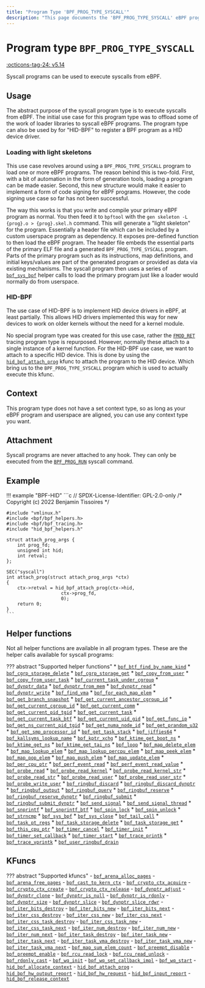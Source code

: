 ```yaml
---
title: "Program Type 'BPF_PROG_TYPE_SYSCALL'"
description: "This page documents the 'BPF_PROG_TYPE_SYSCALL' eBPF program type, including its definition, usage, program types that can use it, and examples."
---
```

# Program type `BPF_PROG_TYPE_SYSCALL`

<!-- [FEATURE_TAG](BPF_PROG_TYPE_SYSCALL) -->
[:octicons-tag-24: v5.14](https://github.com/torvalds/linux/commit/79a7f8bdb159d9914b58740f3d31d602a6e4aca8)
<!-- [/FEATURE_TAG] -->

Syscall programs can be used to execute syscalls from eBPF.

## Usage

The abstract purpose of the syscall program type is to execute syscalls from eBPF. The initial use case for this program type was to offload some of the work of loader libraries to syscall eBPF programs. The program type can also be used by for "HID-BPF" to register a BPF program as a HID device driver.

### Loading with light skeletons

This use case revolves around using a `BPF_PROG_TYPE_SYSCALL` program to load one or more eBPF programs. The reason behind this is two-fold. First, with a bit of automation in the form of generation tools, loading a program can be made easier. Second, this new structure would make it easier to implement a form of code signing for eBPF programs. However, the code signing use case so far has not been successful.

The way this works is that you write and compile your primary eBPF program as normal. You then feed it to `bpftool` with the `gen skeleton -L {prog}.o > {prog}.skel.h` command. This will generate a "light skeleton" for the program. Essentially a header file which can be included by a custom userspace program as dependency. It exposes pre-defined function to then load the eBPF program. The header file embeds the essential parts of the primary ELF file and a generated `BPF_PROG_TYPE_SYSCALL` program. Parts of the primary program such as its instructions, map definitions, and initial keys/values are part of the generated program or provided as data via existing mechanisms. The syscall program then uses a series of [`bpf_sys_bpf`](../helper-function/bpf_sys_bpf.md) helper calls to load the primary program just like a loader would normally do from userspace.

### HID-BPF

The use case of HID-BPF is to implement HID device drivers in eBPF, at least partially. This allows HID drivers implemented this way for new devices to work on older kernels without the need for a kernel module.

No special program type was created for this use case, rather the [`FMOD_RET`](BPF_PROG_TYPE_TRACING.md#modify-return) tracing program type is repurposed. However, normally these attach to a single instance of a kernel function. For the HID-BPF use case, we want to attach to a specific HID device. This is done by using the [`hid_bpf_attach_prog`](../kfuncs/hid_bpf_attach_prog.md) kfunc to attach the program to the HID device. Which bring us to the `BPF_PROG_TYPE_SYSCALL` program which is used to actually execute this kfunc.

## Context

This program type does not have a set context type, so as long as your eBPF program and userspace are aligned, you can use any context type you want.

## Attachment

Syscall programs are never attached to any hook. They can only be executed from the [`BPF_PROG_RUN`](../syscall/BPF_PROG_TEST_RUN.md) syscall command.

## Example

!!! example "BPF-HID"
    ```c
    // SPDX-License-Identifier: GPL-2.0-only
    /* Copyright (c) 2022 Benjamin Tissoires
    */

    #include "vmlinux.h"
    #include <bpf/bpf_helpers.h>
    #include <bpf/bpf_tracing.h>
    #include "hid_bpf_helpers.h"

    struct attach_prog_args {
        int prog_fd;
        unsigned int hid;
        int retval;
    };

    SEC("syscall")
    int attach_prog(struct attach_prog_args *ctx)
    {
        ctx->retval = hid_bpf_attach_prog(ctx->hid,
                        ctx->prog_fd,
                        0);
        return 0;
    }
    ```

## Helper functions

Not all helper functions are available in all program types. These are the helper calls available for syscall programs:

<!-- DO NOT EDIT MANUALLY -->
<!-- [PROG_HELPER_FUNC_REF] -->
??? abstract "Supported helper functions"
    * [`bpf_btf_find_by_name_kind`](../helper-function/bpf_btf_find_by_name_kind.md)
    * [`bpf_cgrp_storage_delete`](../helper-function/bpf_cgrp_storage_delete.md)
    * [`bpf_cgrp_storage_get`](../helper-function/bpf_cgrp_storage_get.md)
    * [`bpf_copy_from_user`](../helper-function/bpf_copy_from_user.md)
    * [`bpf_copy_from_user_task`](../helper-function/bpf_copy_from_user_task.md)
    * [`bpf_current_task_under_cgroup`](../helper-function/bpf_current_task_under_cgroup.md)
    * [`bpf_dynptr_data`](../helper-function/bpf_dynptr_data.md)
    * [`bpf_dynptr_from_mem`](../helper-function/bpf_dynptr_from_mem.md)
    * [`bpf_dynptr_read`](../helper-function/bpf_dynptr_read.md)
    * [`bpf_dynptr_write`](../helper-function/bpf_dynptr_write.md)
    * [`bpf_find_vma`](../helper-function/bpf_find_vma.md)
    * [`bpf_for_each_map_elem`](../helper-function/bpf_for_each_map_elem.md)
    * [`bpf_get_branch_snapshot`](../helper-function/bpf_get_branch_snapshot.md)
    * [`bpf_get_current_ancestor_cgroup_id`](../helper-function/bpf_get_current_ancestor_cgroup_id.md)
    * [`bpf_get_current_cgroup_id`](../helper-function/bpf_get_current_cgroup_id.md)
    * [`bpf_get_current_comm`](../helper-function/bpf_get_current_comm.md)
    * [`bpf_get_current_pid_tgid`](../helper-function/bpf_get_current_pid_tgid.md)
    * [`bpf_get_current_task`](../helper-function/bpf_get_current_task.md)
    * [`bpf_get_current_task_btf`](../helper-function/bpf_get_current_task_btf.md)
    * [`bpf_get_current_uid_gid`](../helper-function/bpf_get_current_uid_gid.md)
    * [`bpf_get_func_ip`](../helper-function/bpf_get_func_ip.md)
    * [`bpf_get_ns_current_pid_tgid`](../helper-function/bpf_get_ns_current_pid_tgid.md)
    * [`bpf_get_numa_node_id`](../helper-function/bpf_get_numa_node_id.md)
    * [`bpf_get_prandom_u32`](../helper-function/bpf_get_prandom_u32.md)
    * [`bpf_get_smp_processor_id`](../helper-function/bpf_get_smp_processor_id.md)
    * [`bpf_get_task_stack`](../helper-function/bpf_get_task_stack.md)
    * [`bpf_jiffies64`](../helper-function/bpf_jiffies64.md)
    * [`bpf_kallsyms_lookup_name`](../helper-function/bpf_kallsyms_lookup_name.md)
    * [`bpf_kptr_xchg`](../helper-function/bpf_kptr_xchg.md)
    * [`bpf_ktime_get_boot_ns`](../helper-function/bpf_ktime_get_boot_ns.md)
    * [`bpf_ktime_get_ns`](../helper-function/bpf_ktime_get_ns.md)
    * [`bpf_ktime_get_tai_ns`](../helper-function/bpf_ktime_get_tai_ns.md)
    * [`bpf_loop`](../helper-function/bpf_loop.md)
    * [`bpf_map_delete_elem`](../helper-function/bpf_map_delete_elem.md)
    * [`bpf_map_lookup_elem`](../helper-function/bpf_map_lookup_elem.md)
    * [`bpf_map_lookup_percpu_elem`](../helper-function/bpf_map_lookup_percpu_elem.md)
    * [`bpf_map_peek_elem`](../helper-function/bpf_map_peek_elem.md)
    * [`bpf_map_pop_elem`](../helper-function/bpf_map_pop_elem.md)
    * [`bpf_map_push_elem`](../helper-function/bpf_map_push_elem.md)
    * [`bpf_map_update_elem`](../helper-function/bpf_map_update_elem.md)
    * [`bpf_per_cpu_ptr`](../helper-function/bpf_per_cpu_ptr.md)
    * [`bpf_perf_event_read`](../helper-function/bpf_perf_event_read.md)
    * [`bpf_perf_event_read_value`](../helper-function/bpf_perf_event_read_value.md)
    * [`bpf_probe_read`](../helper-function/bpf_probe_read.md)
    * [`bpf_probe_read_kernel`](../helper-function/bpf_probe_read_kernel.md)
    * [`bpf_probe_read_kernel_str`](../helper-function/bpf_probe_read_kernel_str.md)
    * [`bpf_probe_read_str`](../helper-function/bpf_probe_read_str.md)
    * [`bpf_probe_read_user`](../helper-function/bpf_probe_read_user.md)
    * [`bpf_probe_read_user_str`](../helper-function/bpf_probe_read_user_str.md)
    * [`bpf_probe_write_user`](../helper-function/bpf_probe_write_user.md)
    * [`bpf_ringbuf_discard`](../helper-function/bpf_ringbuf_discard.md)
    * [`bpf_ringbuf_discard_dynptr`](../helper-function/bpf_ringbuf_discard_dynptr.md)
    * [`bpf_ringbuf_output`](../helper-function/bpf_ringbuf_output.md)
    * [`bpf_ringbuf_query`](../helper-function/bpf_ringbuf_query.md)
    * [`bpf_ringbuf_reserve`](../helper-function/bpf_ringbuf_reserve.md)
    * [`bpf_ringbuf_reserve_dynptr`](../helper-function/bpf_ringbuf_reserve_dynptr.md)
    * [`bpf_ringbuf_submit`](../helper-function/bpf_ringbuf_submit.md)
    * [`bpf_ringbuf_submit_dynptr`](../helper-function/bpf_ringbuf_submit_dynptr.md)
    * [`bpf_send_signal`](../helper-function/bpf_send_signal.md)
    * [`bpf_send_signal_thread`](../helper-function/bpf_send_signal_thread.md)
    * [`bpf_snprintf`](../helper-function/bpf_snprintf.md)
    * [`bpf_snprintf_btf`](../helper-function/bpf_snprintf_btf.md)
    * [`bpf_spin_lock`](../helper-function/bpf_spin_lock.md)
    * [`bpf_spin_unlock`](../helper-function/bpf_spin_unlock.md)
    * [`bpf_strncmp`](../helper-function/bpf_strncmp.md)
    * [`bpf_sys_bpf`](../helper-function/bpf_sys_bpf.md)
    * [`bpf_sys_close`](../helper-function/bpf_sys_close.md)
    * [`bpf_tail_call`](../helper-function/bpf_tail_call.md)
    * [`bpf_task_pt_regs`](../helper-function/bpf_task_pt_regs.md)
    * [`bpf_task_storage_delete`](../helper-function/bpf_task_storage_delete.md)
    * [`bpf_task_storage_get`](../helper-function/bpf_task_storage_get.md)
    * [`bpf_this_cpu_ptr`](../helper-function/bpf_this_cpu_ptr.md)
    * [`bpf_timer_cancel`](../helper-function/bpf_timer_cancel.md)
    * [`bpf_timer_init`](../helper-function/bpf_timer_init.md)
    * [`bpf_timer_set_callback`](../helper-function/bpf_timer_set_callback.md)
    * [`bpf_timer_start`](../helper-function/bpf_timer_start.md)
    * [`bpf_trace_printk`](../helper-function/bpf_trace_printk.md)
    * [`bpf_trace_vprintk`](../helper-function/bpf_trace_vprintk.md)
    * [`bpf_user_ringbuf_drain`](../helper-function/bpf_user_ringbuf_drain.md)
<!-- [/PROG_HELPER_FUNC_REF] -->

## KFuncs

<!-- [PROG_KFUNC_REF] -->
??? abstract "Supported kfuncs"
    - [`bpf_arena_alloc_pages`](../kfuncs/bpf_arena_alloc_pages.md)
    - [`bpf_arena_free_pages`](../kfuncs/bpf_arena_free_pages.md)
    - [`bpf_cast_to_kern_ctx`](../kfuncs/bpf_cast_to_kern_ctx.md)
    - [`bpf_crypto_ctx_acquire`](../kfuncs/bpf_crypto_ctx_acquire.md)
    - [`bpf_crypto_ctx_create`](../kfuncs/bpf_crypto_ctx_create.md)
    - [`bpf_crypto_ctx_release`](../kfuncs/bpf_crypto_ctx_release.md)
    - [`bpf_dynptr_adjust`](../kfuncs/bpf_dynptr_adjust.md)
    - [`bpf_dynptr_clone`](../kfuncs/bpf_dynptr_clone.md)
    - [`bpf_dynptr_is_null`](../kfuncs/bpf_dynptr_is_null.md)
    - [`bpf_dynptr_is_rdonly`](../kfuncs/bpf_dynptr_is_rdonly.md)
    - [`bpf_dynptr_size`](../kfuncs/bpf_dynptr_size.md)
    - [`bpf_dynptr_slice`](../kfuncs/bpf_dynptr_slice.md)
    - [`bpf_dynptr_slice_rdwr`](../kfuncs/bpf_dynptr_slice_rdwr.md)
    - [`bpf_iter_bits_destroy`](../kfuncs/bpf_iter_bits_destroy.md)
    - [`bpf_iter_bits_new`](../kfuncs/bpf_iter_bits_new.md)
    - [`bpf_iter_bits_next`](../kfuncs/bpf_iter_bits_next.md)
    - [`bpf_iter_css_destroy`](../kfuncs/bpf_iter_css_destroy.md)
    - [`bpf_iter_css_new`](../kfuncs/bpf_iter_css_new.md)
    - [`bpf_iter_css_next`](../kfuncs/bpf_iter_css_next.md)
    - [`bpf_iter_css_task_destroy`](../kfuncs/bpf_iter_css_task_destroy.md)
    - [`bpf_iter_css_task_new`](../kfuncs/bpf_iter_css_task_new.md)
    - [`bpf_iter_css_task_next`](../kfuncs/bpf_iter_css_task_next.md)
    - [`bpf_iter_num_destroy`](../kfuncs/bpf_iter_num_destroy.md)
    - [`bpf_iter_num_new`](../kfuncs/bpf_iter_num_new.md)
    - [`bpf_iter_num_next`](../kfuncs/bpf_iter_num_next.md)
    - [`bpf_iter_task_destroy`](../kfuncs/bpf_iter_task_destroy.md)
    - [`bpf_iter_task_new`](../kfuncs/bpf_iter_task_new.md)
    - [`bpf_iter_task_next`](../kfuncs/bpf_iter_task_next.md)
    - [`bpf_iter_task_vma_destroy`](../kfuncs/bpf_iter_task_vma_destroy.md)
    - [`bpf_iter_task_vma_new`](../kfuncs/bpf_iter_task_vma_new.md)
    - [`bpf_iter_task_vma_next`](../kfuncs/bpf_iter_task_vma_next.md)
    - [`bpf_map_sum_elem_count`](../kfuncs/bpf_map_sum_elem_count.md)
    - [`bpf_preempt_disable`](../kfuncs/bpf_preempt_disable.md)
    - [`bpf_preempt_enable`](../kfuncs/bpf_preempt_enable.md)
    - [`bpf_rcu_read_lock`](../kfuncs/bpf_rcu_read_lock.md)
    - [`bpf_rcu_read_unlock`](../kfuncs/bpf_rcu_read_unlock.md)
    - [`bpf_rdonly_cast`](../kfuncs/bpf_rdonly_cast.md)
    - [`bpf_wq_init`](../kfuncs/bpf_wq_init.md)
    - [`bpf_wq_set_callback_impl`](../kfuncs/bpf_wq_set_callback_impl.md)
    - [`bpf_wq_start`](../kfuncs/bpf_wq_start.md)
    - [`hid_bpf_allocate_context`](../kfuncs/hid_bpf_allocate_context.md)
    - [`hid_bpf_attach_prog`](../kfuncs/hid_bpf_attach_prog.md)
    - [`hid_bpf_hw_output_report`](../kfuncs/hid_bpf_hw_output_report.md)
    - [`hid_bpf_hw_request`](../kfuncs/hid_bpf_hw_request.md)
    - [`hid_bpf_input_report`](../kfuncs/hid_bpf_input_report.md)
    - [`hid_bpf_release_context`](../kfuncs/hid_bpf_release_context.md)
<!-- [/PROG_KFUNC_REF] -->
